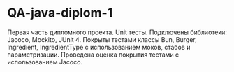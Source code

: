 # QA-java-diplom-1
Первая часть дипломного проекта. Unit тесты.
Подключены библиотеки: Jacoco, Mockito, JUnit 4.
Покрыты тестами классы Bun, Burger, Ingredient, IngredientType с использованием моков, стабов и параметризации.
Проведена оценка покрытия тестами с использованием Jacoco.

